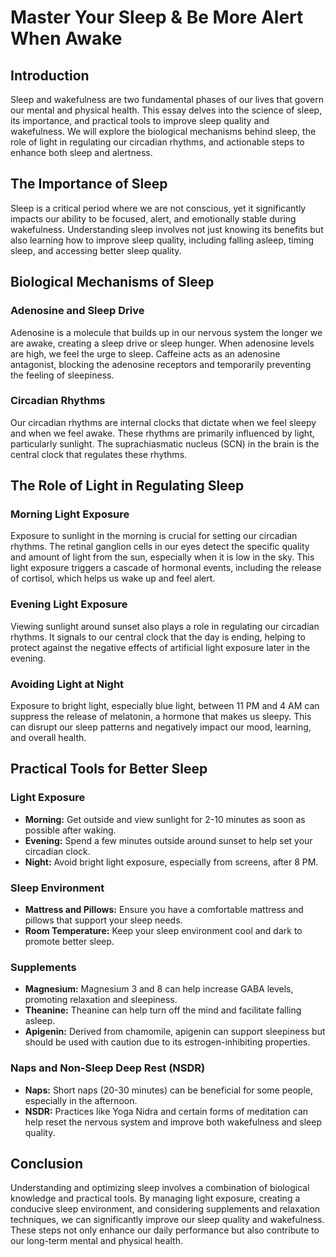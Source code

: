 # Master Your Sleep & Be More Alert When Awake

## Introduction

Sleep and wakefulness are two fundamental phases of our lives that govern our mental and physical health. This essay delves into the science of sleep, its importance, and practical tools to improve sleep quality and wakefulness. We will explore the biological mechanisms behind sleep, the role of light in regulating our circadian rhythms, and actionable steps to enhance both sleep and alertness.

## The Importance of Sleep

Sleep is a critical period where we are not conscious, yet it significantly impacts our ability to be focused, alert, and emotionally stable during wakefulness. Understanding sleep involves not just knowing its benefits but also learning how to improve sleep quality, including falling asleep, timing sleep, and accessing better sleep quality.

## Biological Mechanisms of Sleep

### Adenosine and Sleep Drive

Adenosine is a molecule that builds up in our nervous system the longer we are awake, creating a sleep drive or sleep hunger. When adenosine levels are high, we feel the urge to sleep. Caffeine acts as an adenosine antagonist, blocking the adenosine receptors and temporarily preventing the feeling of sleepiness.

### Circadian Rhythms

Our circadian rhythms are internal clocks that dictate when we feel sleepy and when we feel awake. These rhythms are primarily influenced by light, particularly sunlight. The suprachiasmatic nucleus (SCN) in the brain is the central clock that regulates these rhythms.

## The Role of Light in Regulating Sleep

### Morning Light Exposure

Exposure to sunlight in the morning is crucial for setting our circadian rhythms. The retinal ganglion cells in our eyes detect the specific quality and amount of light from the sun, especially when it is low in the sky. This light exposure triggers a cascade of hormonal events, including the release of cortisol, which helps us wake up and feel alert.

### Evening Light Exposure

Viewing sunlight around sunset also plays a role in regulating our circadian rhythms. It signals to our central clock that the day is ending, helping to protect against the negative effects of artificial light exposure later in the evening.

### Avoiding Light at Night

Exposure to bright light, especially blue light, between 11 PM and 4 AM can suppress the release of melatonin, a hormone that makes us sleepy. This can disrupt our sleep patterns and negatively impact our mood, learning, and overall health.

## Practical Tools for Better Sleep

### Light Exposure

- **Morning:** Get outside and view sunlight for 2-10 minutes as soon as possible after waking.
- **Evening:** Spend a few minutes outside around sunset to help set your circadian clock.
- **Night:** Avoid bright light exposure, especially from screens, after 8 PM.

### Sleep Environment

- **Mattress and Pillows:** Ensure you have a comfortable mattress and pillows that support your sleep needs.
- **Room Temperature:** Keep your sleep environment cool and dark to promote better sleep.

### Supplements

- **Magnesium:** Magnesium 3 and 8 can help increase GABA levels, promoting relaxation and sleepiness.
- **Theanine:** Theanine can help turn off the mind and facilitate falling asleep.
- **Apigenin:** Derived from chamomile, apigenin can support sleepiness but should be used with caution due to its estrogen-inhibiting properties.

### Naps and Non-Sleep Deep Rest (NSDR)

- **Naps:** Short naps (20-30 minutes) can be beneficial for some people, especially in the afternoon.
- **NSDR:** Practices like Yoga Nidra and certain forms of meditation can help reset the nervous system and improve both wakefulness and sleep quality.

## Conclusion

Understanding and optimizing sleep involves a combination of biological knowledge and practical tools. By managing light exposure, creating a conducive sleep environment, and considering supplements and relaxation techniques, we can significantly improve our sleep quality and wakefulness. These steps not only enhance our daily performance but also contribute to our long-term mental and physical health.